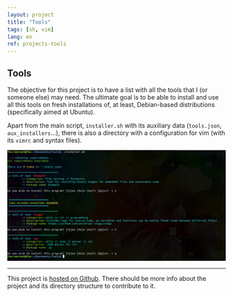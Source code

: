 ```yaml
---
layout: project
title: "Tools"
tags: [sh, vim]
lang: en
ref: projects-tools
---
```


## Tools

The objective for this project is to have a list with all the tools that I (or someone
else) may need. The ultimate goal is to be able to install and use all this tools on
fresh installations of, at least, Debian-based distributions (specifically aimed at
Ubuntu).

Apart from the main script, `installer.sh` with its auxiliary data (`tools.json`,
`aux_installers`...), there is also a directory with a configuration for vim (with its
`vimrc` and syntax files).

![script being executed](/assets/projects/images/tools.png "Example of execution")

----

This project is [hosted on Github](https://github.com/Foo-Manroot/Tools). There should be
more info about the project and its directory structure to contribute to it.
